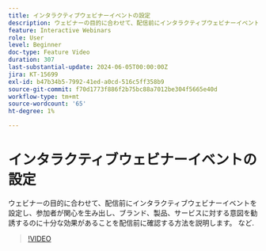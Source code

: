 ```yaml
---
title: インタラクティブウェビナーイベントの設定
description: ウェビナーの目的に合わせて、配信前にインタラクティブウェビナーイベントを設定する方法について説明します。
feature: Interactive Webinars
role: User
level: Beginner
doc-type: Feature Video
duration: 307
last-substantial-update: 2024-06-05T00:00:00Z
jira: KT-15699
exl-id: b47b34b5-7992-41ed-a0cd-516c5ff358b9
source-git-commit: f70d1773f886f2b75bc88a7012be304f5665e40d
workflow-type: tm+mt
source-wordcount: '65'
ht-degree: 1%

---
```


# インタラクティブウェビナーイベントの設定

ウェビナーの目的に合わせて、配信前にインタラクティブウェビナーイベントを設定し、参加者が関心を生み出し、ブランド、製品、サービスに対する意図を勧誘するのに十分な効果があることを配信前に確認する方法を説明します。 など.

>[!VIDEO](https://video.tv.adobe.com/v/3429637/?learn=on)
